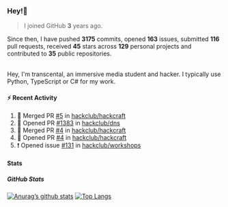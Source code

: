 ### Hey!👋
<!-- [![Banner](banner.png)](https://dillonb07.is-a.dev) -->


> I joined GitHub **3** years ago.

Since then, I have pushed **3175** commits, opened **163** issues, submitted **116** pull requests, received **45** stars across **129** personal projects and contributed to **35** public repositories.

<br>
Hey, I'm transcental, an immersive media student and hacker. I typically use Python, TypeScript or C# for my work.

<br>

#### :zap: Recent Activity

<!--START_SECTION:activity-->
1. 🎉 Merged PR [#5](https://github.com/hackclub/hackcraft/pull/5) in [hackclub/hackcraft](https://github.com/hackclub/hackcraft)
2. 💪 Opened PR [#1383](https://github.com/hackclub/dns/pull/1383) in [hackclub/dns](https://github.com/hackclub/dns)
3. 🎉 Merged PR [#4](https://github.com/hackclub/hackcraft/pull/4) in [hackclub/hackcraft](https://github.com/hackclub/hackcraft)
4. 💪 Opened PR [#4](https://github.com/hackclub/hackcraft/pull/4) in [hackclub/hackcraft](https://github.com/hackclub/hackcraft)
5. ❗ Opened issue [#131](https://github.com/hackclub/workshops/issues/131) in [hackclub/workshops](https://github.com/hackclub/workshops)
<!--END_SECTION:activity-->

#### Stats

##### GitHub Stats
[![Anurag’s github stats](https://github-readme-stats.vercel.app/api?username=transcental&show_icons=true&theme=radical)](https://github.com/transcental)
[![Top Langs](https://github-readme-stats.vercel.app/api/top-langs/?username=transcental&layout=compact&theme=radical)](https://github.com/transcental)
